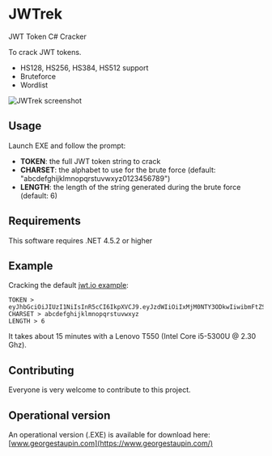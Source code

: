 # JWTrek
JWT Token C# Cracker

To crack  JWT tokens.
* HS128, HS256, HS384, HS512 support
* Bruteforce
* Wordlist

![JWTrek screenshot](http://www.georgestaupin.com/wp-content/uploads/2020/01/CaptureJWTrek2.png)

## Usage

Launch EXE and follow the prompt:

* **TOKEN**: the full JWT token string to crack
* **CHARSET**: the alphabet to use for the brute force (default: "abcdefghijklmnopqrstuvwxyz0123456789")
* **LENGTH**: the length of the string generated during the brute force (default: 6)


## Requirements

This software requires .NET 4.5.2 or higher

## Example

Cracking the default [jwt.io example](https://jwt.io):

```
TOKEN > eyJhbGciOiJIUzI1NiIsInR5cCI6IkpXVCJ9.eyJzdWIiOiIxMjM0NTY3ODkwIiwibmFtZSI6IkpvaG4gRG9lIiwiYWRtaW4iOnRydWV9.TJVA95OrM7E2cBab30RMHrHDcEfxjoYZgeFONFh7HgQ
CHARSET > abcdefghijklmnopqrstuvwxyz
LENGTH > 6
```

It takes about 15 minutes with a Lenovo T550 (Intel Core i5-5300U @ 2.30 Ghz).

## Contributing

Everyone is very welcome to contribute to this project.

## Operational version

An operational version (.EXE) is available for download here:
[www.georgestaupin.com](https://www.georgestaupin.com/)

